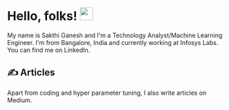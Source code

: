 # Hello, folks! <img src="insert_img_source" width="30px">

My name is Sakthi Ganesh and I'm a Technology Analyst/Machine Learning Engineer. I'm from Bangalore, India and currently working at Infosys Labs. You can find me on LinkedIn.

## &#x270d; Articles

Apart from coding and hyper parameter tuning, I also write articles on Medium.